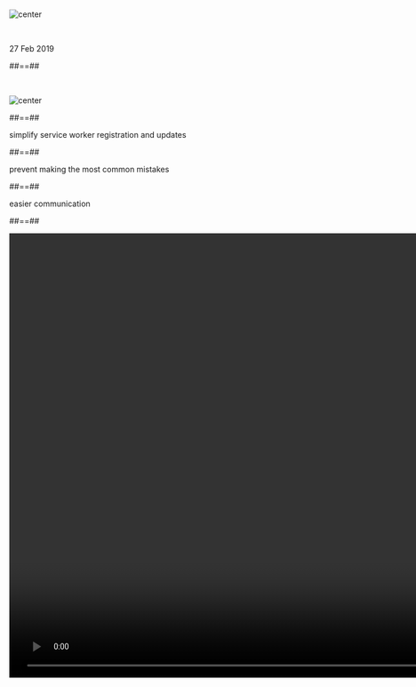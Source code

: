 <br>

![center](./assets/images/workbox/release-v4.png)

<br>

<p class="center">
27 Feb 2019
</p>

##==##

<br>

![center](./assets/images/workbox/workbox4-window.png)

##==##

<!-- .slide: class="quote" -->

<p class="quotation">
simplify service worker registration and updates 
</p>

##==##

<!-- .slide: class="quote" -->

<p class="quotation">
prevent making the most common mistakes
</p>

##==##

<!-- .slide: class="quote" -->

<p class="quotation">
easier communication
</p>

##==##

<!-- .slide: data-background="black" class="full-center mariane" -->

<p class="center">
<video autoplay loop muted playsinline height="800" src="./assets/images/gifs/mechanic.mp4"></video>
</p>
